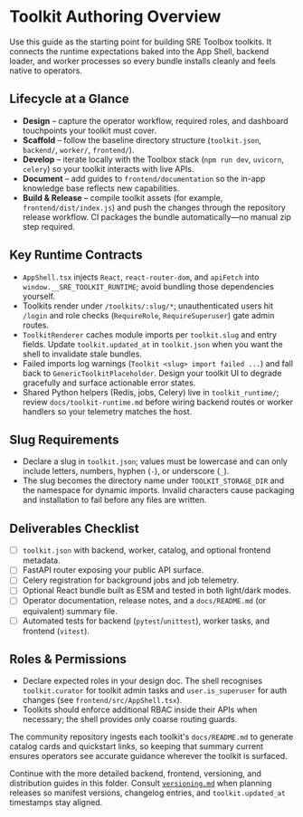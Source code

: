 # Toolkit Authoring Overview

Use this guide as the starting point for building SRE Toolbox toolkits. It connects the runtime expectations baked into the App Shell, backend loader, and worker processes so every bundle installs cleanly and feels native to operators.

## Lifecycle at a Glance
- **Design** – capture the operator workflow, required roles, and dashboard touchpoints your toolkit must cover.
- **Scaffold** – follow the baseline directory structure (`toolkit.json`, `backend/`, `worker/`, `frontend/`).
- **Develop** – iterate locally with the Toolbox stack (`npm run dev`, `uvicorn`, `celery`) so your toolkit interacts with live APIs.
- **Document** – add guides to `frontend/documentation` so the in-app knowledge base reflects new capabilities.
- **Build & Release** – compile toolkit assets (for example, `frontend/dist/index.js`) and push the changes through the repository release workflow. CI packages the bundle automatically—no manual zip step required.

## Key Runtime Contracts
- `AppShell.tsx` injects `React`, `react-router-dom`, and `apiFetch` into `window.__SRE_TOOLKIT_RUNTIME`; avoid bundling those dependencies yourself.
- Toolkits render under `/toolkits/:slug/*`; unauthenticated users hit `/login` and role checks (`RequireRole`, `RequireSuperuser`) gate admin routes.
- `ToolkitRenderer` caches module imports per `toolkit.slug` and entry fields. Update `toolkit.updated_at` in `toolkit.json` when you want the shell to invalidate stale bundles.
- Failed imports log warnings (`Toolkit <slug> import failed ...`) and fall back to `GenericToolkitPlaceholder`. Design your toolkit UI to degrade gracefully and surface actionable error states.
- Shared Python helpers (Redis, jobs, Celery) live in `toolkit_runtime/`; review `docs/toolkit-runtime.md` before wiring backend routes or worker handlers so your telemetry matches the host.

## Slug Requirements
- Declare a slug in `toolkit.json`; values must be lowercase and can only include letters, numbers, hyphen (`-`), or underscore (`_`).
- The slug becomes the directory name under `TOOLKIT_STORAGE_DIR` and the namespace for dynamic imports. Invalid characters cause packaging and installation to fail before any files are written.

## Deliverables Checklist
- [ ] `toolkit.json` with backend, worker, catalog, and optional frontend metadata.
- [ ] FastAPI router exposing your public API surface.
- [ ] Celery registration for background jobs and job telemetry.
- [ ] Optional React bundle built as ESM and tested in both light/dark modes.
- [ ] Operator documentation, release notes, and a `docs/README.md` (or equivalent) summary file.
- [ ] Automated tests for backend (`pytest`/`unittest`), worker tasks, and frontend (`vitest`).

## Roles & Permissions
- Declare expected roles in your design doc. The shell recognises `toolkit.curator` for toolkit admin tasks and `user.is_superuser` for auth changes (see `frontend/src/AppShell.tsx`).
- Toolkits should enforce additional RBAC inside their APIs when necessary; the shell provides only coarse routing guards.

The community repository ingests each toolkit's `docs/README.md` to generate catalog cards and quickstart links, so keeping that summary current ensures operators see accurate guidance wherever the toolkit is surfaced.

Continue with the more detailed backend, frontend, versioning, and distribution guides in this folder. Consult [`versioning.md`](./versioning.md) when planning releases so manifest versions, changelog entries, and `toolkit.updated_at` timestamps stay aligned.
